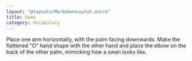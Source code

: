 ```yaml
---
layout: "@layouts/MarkdownLayout.astro"
title: Swan
category: Vocabulary
---
```


Place one arm horizontally,
with the palm facing downwards.
Make the flattened "O" hand shape with the other hand
and place the elbow on the back of the other palm,
mimicking how a swan looks like.
